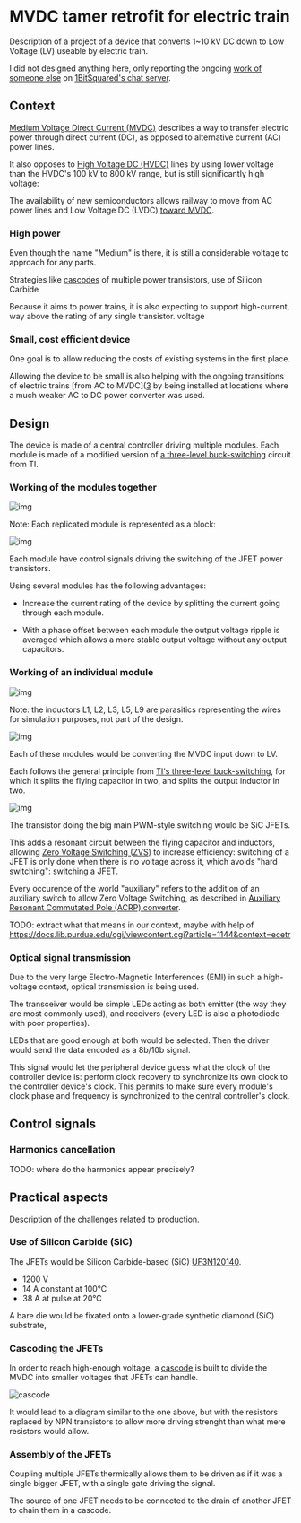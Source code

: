 # MVDC tamer retrofit for electric train

Description of a project of a device that converts 1~10 kV DC down to Low
Voltage (LV) useable by electric train.

I did not designed anything here, only reporting the ongoing [work of someone
else][9] on [1BitSquared's chat server][10].


Context
--------------------------------------------------------------------------------

[Medium Voltage Direct Current (MVDC)][1] describes a way to transfer electric
power through direct current (DC), as opposed to alternative current (AC) power
lines.

It also opposes to [High Voltage DC (HVDC)][2] lines by using lower voltage
than the HVDC's 100 kV to 800 kV range, but is still significantly high voltage: 

The availability of new semiconductors allows railway to move from AC power
lines and Low Voltage DC (LVDC) [toward MVDC][3].


### High power

Even though the name "Medium" is there, it is still a considerable voltage
to approach for any parts.

Strategies like [cascodes][4] of multiple
power transistors, use of Silicon Carbide

Because it aims to power trains, it is also expecting to support high-current,
way above the rating of any single transistor.
voltage


### Small, cost efficient device

One goal is to allow reducing the costs of existing systems in the first place.

Allowing the device to be small is also helping with the ongoing transitions
of electric trains [from AC to MVDC]([3] by being installed at locations where
a much weaker AC to DC power converter was used.


Design
--------------------------------------------------------------------------------

The device is made of a central controller driving multiple modules. Each
module is made of a modified version of [a three-level buck-switching][5] circuit
from TI.


### Working of the modules together

![img](img_whole_device_with_module_shown_as_blocks.png)

Note: Each replicated module is represented as a block:

![img](img_whole_device_view_of_a_block.png)

Each module have control signals driving the switching of the JFET power
transistors.

Using several modules has the following advantages:

- Increase the current rating of the device by splitting the current going
  through each module.

- With a phase offset between each module the output voltage ripple is averaged
  which allows a more stable output voltage without any output capacitors.


### Working of an individual module

![img](img_single_module.png)

Note: the inductors L1, L2, L3, L5, L9 are parasitics representing the wires
for simulation purposes, not part of the design.

![img](img_single_module_parasitic_inductance.png)

Each of these modules would be converting the MVDC input down to LV.

Each follows the general principle from [TI's three-level buck-switching][5],
for which it splits the flying capacitor in two, and splits the output inductor
in two.

![img](img_slyt807_driving_signals.png)

The transistor doing the big main PWM-style switching would be SiC JFETs.

This adds a resonant circuit between the flying capacitor and inductors,
allowing [Zero Voltage Switching (ZVS)][6] to increase efficiency: switching of
a JFET is only done when there is no voltage across it, which avoids "hard
switching": switching a JFET.

Every occurence of the world "auxiliary" refers to the addition of an auxiliary
switch to allow Zero Voltage Switching, as described in [Auxiliary Resonant
Commutated Pole (ACRP) converter][7].

TODO: extract what that means in our context, maybe with help of
<https://docs.lib.purdue.edu/cgi/viewcontent.cgi?article=1144&context=ecetr>


### Optical signal transmission

Due to the very large Electro-Magnetic Interferences (EMI) in such a
high-voltage context, optical transmission is being used.

The transceiver would be simple LEDs acting as both emitter (the way they are
most commonly used), and receivers (every LED is also a photodiode with poor
properties).

LEDs that are good enough at both would be selected.
Then the driver would send the data encoded as a 8b/10b signal.

This signal would let the peripheral device guess what the clock of the
controller device is: perform clock recovery to synchronize its own clock to
the controller device's clock. This permits to make sure every module's clock
phase and frequency is synchronized to the central controller's clock.


Control signals
--------------------------------------------------------------------------------

### Harmonics cancellation

TODO: where do the harmonics appear precisely?


Practical aspects
--------------------------------------------------------------------------------

Description of the challenges related to production.


### Use of Silicon Carbide (SiC)

The JFETs would be Silicon Carbide-based (SiC) [UF3N120140][8].

- 1200 V
- 14 A constant at 100°C
- 38 A at pulse at 20°C

A bare die would be fixated onto a lower-grade synthetic diamond (SiC)
substrate, 


### Cascoding the JFETs

In order to reach high-enough voltage, a [cascode][4] is built to divide the
MVDC into smaller voltages that JFETs can handle.

![cascode](https://upload.wikimedia.org/wikipedia/commons/d/dc/Cascode-voltage-ladder.png)

It would lead to a diagram similar to the one above, but with the resistors
replaced by NPN transistors to allow more driving strenght than what mere
resistors would allow.


### Assembly of the JFETs

Coupling multiple JFETs thermically allows them to be driven as if it was a
single bigger JFET, with a single gate driving the signal.

The source of one JFET needs to be connected to the drain of another JFET to chain them in a cascode.


[1]: https://www.siemens-energy.com/global/en/offerings/power-transmission/portfolio/medium-voltage-direct-current.html
[2]: https://en.wikipedia.org/wiki/High-voltage_direct_current
[3]: https://en.wikipedia.org/wiki/Railway_electrification#Medium-voltage_DC
[4]: https://en.wikipedia.org/wiki/Cascode
[5]: https://www.ti.com/lit/an/slyt807/slyt807.pdf
[6]: https://www.ti.com/lit/an/slua159/slua159.pdf
[7]: https://ieeexplore.ieee.org/document/152341
[8]: https://web.archive.org/web/20220721173332/https://unitedsic.com/datasheets/DS_UF3N120140.pdf
[9]: https://discord.com/channels/613131135903596547/1105894462409941002
[10]: https://discord.gg/Zzv4CpW9T6
